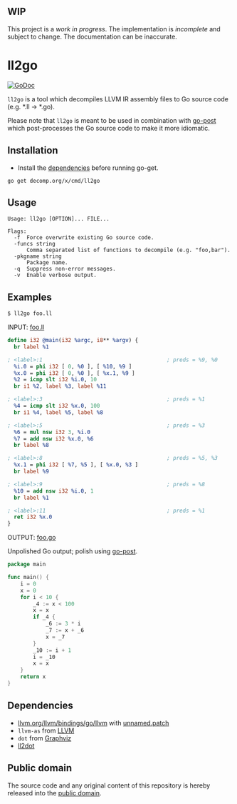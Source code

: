 ## WIP

This project is a *work in progress*. The implementation is *incomplete* and subject to change. The documentation can be inaccurate.

# ll2go

[![GoDoc](https://godoc.org/decomp.org/x/cmd/ll2go?status.svg)](https://godoc.org/decomp.org/x/cmd/ll2go)

`ll2go` is a tool which decompiles LLVM IR assembly files to Go source code (e.g. *.ll -> *.go).

Please note that `ll2go` is meant to be used in combination with [go-post] which post-processes the Go source code to make it more idiomatic.

[go-post]: https://github.com/decomp/go-post

## Installation

* Install the [dependencies](https://github.com/decomp/ll2go#dependencies) before running go-get.

```shell
go get decomp.org/x/cmd/ll2go
```

## Usage

```
Usage: ll2go [OPTION]... FILE...

Flags:
  -f  Force overwrite existing Go source code.
  -funcs string
      Comma separated list of functions to decompile (e.g. "foo,bar").
  -pkgname string
      Package name.
  -q  Suppress non-error messages.
  -v  Enable verbose output.
```

## Examples

```bash
$ ll2go foo.ll
```

INPUT: [foo.ll](examples/foo.ll)

```llvm
define i32 @main(i32 %argc, i8** %argv) {
  br label %1

; <label>:1                                       ; preds = %9, %0
  %i.0 = phi i32 [ 0, %0 ], [ %10, %9 ]
  %x.0 = phi i32 [ 0, %0 ], [ %x.1, %9 ]
  %2 = icmp slt i32 %i.0, 10
  br i1 %2, label %3, label %11

; <label>:3                                       ; preds = %1
  %4 = icmp slt i32 %x.0, 100
  br i1 %4, label %5, label %8

; <label>:5                                       ; preds = %3
  %6 = mul nsw i32 3, %i.0
  %7 = add nsw i32 %x.0, %6
  br label %8

; <label>:8                                       ; preds = %5, %3
  %x.1 = phi i32 [ %7, %5 ], [ %x.0, %3 ]
  br label %9

; <label>:9                                       ; preds = %8
  %10 = add nsw i32 %i.0, 1
  br label %1

; <label>:11                                      ; preds = %1
  ret i32 %x.0
}
```

OUTPUT: [foo.go](examples/foo.go)

Unpolished Go output; polish using [go-post].

```go
package main

func main() {
    i = 0
    x = 0
    for i < 10 {
        _4 := x < 100
        x = x
        if _4 {
            _6 := 3 * i
            _7 := x + _6
            x = _7
        }
        _10 := i + 1
        i = _10
        x = x
    }
    return x
}
```

## Dependencies

* [llvm.org/llvm/bindings/go/llvm](https://godoc.org/llvm.org/llvm/bindings/go/llvm) with [unnamed.patch](https://raw.githubusercontent.com/decomp/ll2dot/master/unnamed.patch)
* `llvm-as` from [LLVM](http://llvm.org/)
* `dot` from [Graphviz](http://www.graphviz.org/)
* [ll2dot](https://decomp.org/x/cmd/ll2dot)

## Public domain

The source code and any original content of this repository is hereby released into the [public domain].

[public domain]: https://creativecommons.org/publicdomain/zero/1.0/
